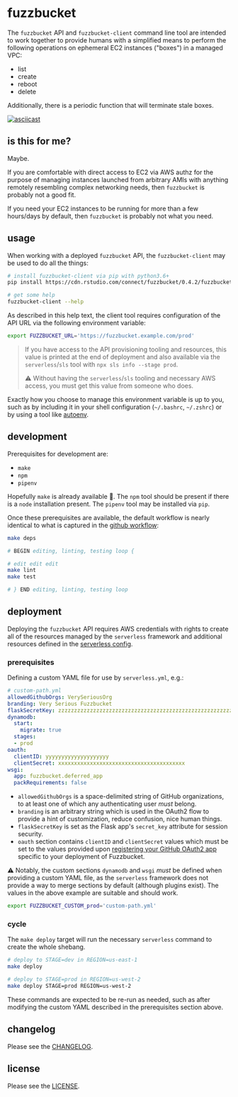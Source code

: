 # fuzzbucket

The `fuzzbucket` API and `fuzzbucket-client` command line tool are intended to
work together to provide humans with a simplified means to perform the
following operations on ephemeral EC2 instances ("boxes") in a managed VPC:

-    list
-    create
-    reboot
-    delete

Additionally, there is a periodic function that will terminate stale boxes.

[![asciicast](https://asciinema.org/a/4lO70eoiBq9qBhbem9i5dd768.svg)](https://asciinema.org/a/4lO70eoiBq9qBhbem9i5dd768)

## is this for me?

Maybe.

If you are comfortable with direct access to EC2 via AWS authz for the purpose
of managing instances launched from arbitrary AMIs with anything remotely
resembling complex networking needs, then `fuzzbucket` is probably not a good
fit.

If you need your EC2 instances to be running for more than a few hours/days by
default, then `fuzzbucket` is probably not what you need.


## usage

When working with a deployed `fuzzbucket` API, the `fuzzbucket-client` may be
used to do all the things:

```bash
# install fuzzbucket-client via pip with python3.6+
pip install https://cdn.rstudio.com/connect/fuzzbucket/0.4.2/fuzzbucket_client-0.4.2-py3-none-any.whl
```

```bash
# get some help
fuzzbucket-client --help
```

As described in this help text, the client tool requires configuration of the
API URL via the following environment variable:

```bash
export FUZZBUCKET_URL='https://fuzzbucket.example.com/prod'
```

> If you have access to the API provisioning tooling and resources, this value
> is printed at the end of deployment and also available via the
> `serverless`/`sls` tool with `npx sls info --stage prod`.
>
> :warning: Without having the `serverless`/`sls` tooling and necessary AWS
> access, you must get this value from someone who does.

Exactly how you choose to manage this environment variable is up to you, such
as by including it in your shell configuration (`~/.bashrc`, `~/.zshrc`) or
by using a tool like [autoenv](https://github.com/inishchith/autoenv).

## development

Prerequisites for development are:

-    `make`
-    `npm`
-    `pipenv`

Hopefully `make` is already available :grimacing:. The `npm` tool should be
present if there is a `node` installation present. The `pipenv` tool may be
installed via `pip`.

Once these prerequisites are available, the default workflow is nearly
identical to what is captured in the [github
workflow](./.github/workflows/main.yml):

```bash
make deps

# BEGIN editing, linting, testing loop {

# edit edit edit
make lint
make test

# } END editing, linting, testing loop
```

## deployment

Deploying the `fuzzbucket` API requires AWS credentials with rights to
create all of the resources managed by the `serverless` framework and
additional resources defined in the [serverless config](./serverless.yml).

### prerequisites

Defining a custom YAML file for use by `serverless.yml`, e.g.:

```yaml
# custom-path.yml
allowedGithubOrgs: VerySeriousOrg
branding: Very Serious Fuzzbucket
flaskSecretKey: zzzzzzzzzzzzzzzzzzzzzzzzzzzzzzzzzzzzzzzzzzzzzzzzzzzzzzzzzzzzzzzz
dynamodb:
  start:
    migrate: true
  stages:
  - prod
oauth:
  clientID: yyyyyyyyyyyyyyyyyyyy
  clientSecret: xxxxxxxxxxxxxxxxxxxxxxxxxxxxxxxxxxxxxxxx
wsgi:
  app: fuzzbucket.deferred_app
  packRequirements: false
```

* `allowedGithubOrgs` is a space-delimited string of GitHub organizations, to
  at least one of which any authenticating user *must* belong.
* `branding` is an arbitrary string which is used in the OAuth2 flow to provide
  a hint of customization, reduce confusion, nice human things.
* `flaskSecretKey` is set as the Flask app's `secret_key` attribute for session
  security.
* `oauth` section contains `clientID` and `clientSecret` values which must be
  set to the values provided upon [registering your GitHub OAuth2
  app](https://developer.github.com/v3/guides/basics-of-authentication/#registering-your-app)
  specific to your deployment of Fuzzbucket.

:warning: Notably, the custom sections `dynamodb` and `wsgi` _must_ be defined
when providing a custom YAML file, as the `serverless` framework does not
provide a way to merge sections by default (although plugins exist). The values
in the above example are suitable and should work.

```bash
export FUZZBUCKET_CUSTOM_prod='custom-path.yml'
```

### cycle

The `make deploy` target will run the necessary `serverless` command to create
the whole shebang.

```bash
# deploy to STAGE=dev in REGION=us-east-1
make deploy
```

```bash
# deploy to STAGE=prod in REGION=us-west-2
make deploy STAGE=prod REGION=us-west-2
```

These commands are expected to be re-run as needed, such as after modifying the
custom YAML described in the prerequisites section above.


## changelog

Please see the [CHANGELOG](./CHANGELOG.md).

## license

Please see the [LICENSE](./LICENSE.md).
